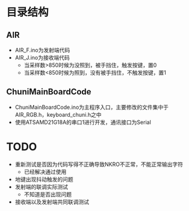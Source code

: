 # 目录结构

## AIR
- AIR_F.ino为发射端代码
- AIR_J.ino为接收端代码
    - 当采样数>850时候为没照到，被手挡住，触发按键，置0
    - 当采样数<850时候为照到，没有被手挡住，不触发按键，置1

## ChuniMainBoardCode
- ChuniMainBoardCode.ino为主程序入口，主要修改的文件集中于AIR_RGB.h，keyboard_chuni.h之中
- 使用ATSAMD21G18A的串口1进行开发，通讯接口为Serial

# TODO
- 重新测试是否因为代码写得不正确导致NKRO不正常，不能正常输出字符
    - 已经解决通过使用
- 地键出现抖动触发的问题
- 发射端的联调实际测试
    - 不知道是否出现问题
- 接收端以及发射端共同联调测试